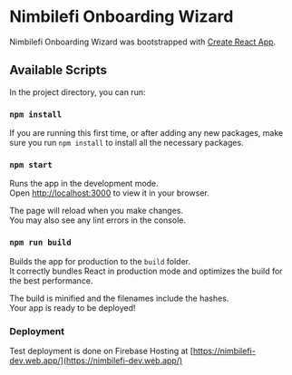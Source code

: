 # Nimbilefi Onboarding Wizard

Nimbilefi Onboarding Wizard was bootstrapped with [Create React App](https://github.com/facebook/create-react-app).

## Available Scripts

In the project directory, you can run:

### `npm install`

If you are running this first time, or after adding any new packages, make sure you run `npm install` to install all the necessary packages.

### `npm start`

Runs the app in the development mode.\
Open [http://localhost:3000](http://localhost:3000) to view it in your browser.

The page will reload when you make changes.\
You may also see any lint errors in the console.

### `npm run build`

Builds the app for production to the `build` folder.\
It correctly bundles React in production mode and optimizes the build for the best performance.

The build is minified and the filenames include the hashes.\
Your app is ready to be deployed!

### Deployment

Test deployment is done on Firebase Hosting at [https://nimbilefi-dev.web.app/](https://nimbilefi-dev.web.app/)
